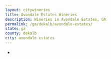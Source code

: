 ```yaml
---
layout: citywineries
title: Avondale Estates Wineries
description: Wineries in Avondale Estates, GA
permalink: /ga/dekalb/avondale-estates/
state: ga
county: dekalb
city: avondale estates
---
```

-
